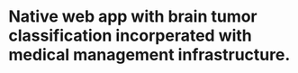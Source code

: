 # Native web app with brain tumor classification incorperated with medical management infrastructure.
